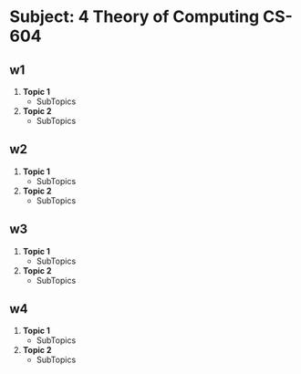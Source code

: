 # Subject: 4 Theory of Computing CS-604

## w1

1. **Topic 1**
   - SubTopics
2. **Topic 2**
   - SubTopics

<!--
. **Topic**
   - SubTopics
   - SubTopics
   - SubTopics
 -->

## w2

1. **Topic 1**
   - SubTopics
2. **Topic 2**
   - SubTopics

<!--
. **Topic**
   - SubTopics
   - SubTopics
   - SubTopics
 -->

## w3

1. **Topic 1**
   - SubTopics
2. **Topic 2**
   - SubTopics

<!--
. **Topic**
   - SubTopics
   - SubTopics
   - SubTopics
 -->

## w4

1. **Topic 1**
   - SubTopics
2. **Topic 2**
   - SubTopics

<!--
. **Topic**
   - SubTopics
   - SubTopics
   - SubTopics
 -->

